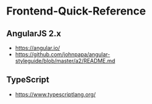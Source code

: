 # Frontend-Quick-Reference

## AngularJS 2.x

* https://angular.io/
* https://github.com/johnpapa/angular-styleguide/blob/master/a2/README.md

## TypeScript

* https://www.typescriptlang.org/
